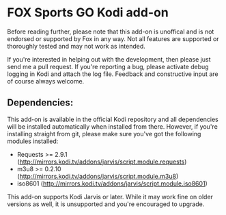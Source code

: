 ﻿# FOX Sports GO Kodi add-on #
Before reading further, please note that this add-on is unoffical and is not endorsed or supported by Fox in any way. Not all features are supported or thoroughly tested and may not work as intended.

If you're interested in helping out with the development, then please just send me a pull request. If you're reporting a bug, please activate debug logging in Kodi and attach the log file. Feedback and constructive input are of course always welcome.


## Dependencies: ##
This add-on is available in the official Kodi repository and all dependencies will be installed automatically when installed from there. However, if you're installing straight from git, please make sure you've got the following modules installed:
 * Requests >= 2.9.1 (http://mirrors.kodi.tv/addons/jarvis/script.module.requests)
 * m3u8 >= 0.2.10 (http://mirrors.kodi.tv/addons/jarvis/script.module.m3u8)
 * iso8601 (http://mirrors.kodi.tv/addons/jarvis/script.module.iso8601)
 

This add-on supports Kodi Jarvis or later. While it may work fine on older versions as well, it is unsupported and you're encouraged to upgrade.
